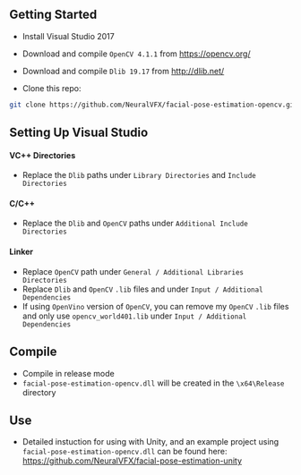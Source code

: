 
## Getting Started
- Install Visual Studio 2017
- Download and compile `OpenCV 4.1.1` from https://opencv.org/
- Download and compile `Dlib 19.17` from http://dlib.net/

- Clone this repo:

```bash
git clone https://github.com/NeuralVFX/facial-pose-estimation-opencv.git
```

## Setting Up Visual Studio

#### VC++ Directories
- Replace the `Dlib` paths under `Library Directories` and `Include Directories`
#### C/C++ 
- Replace the `Dlib` and `OpenCV` paths under `Additional Include Directories`
#### Linker
- Replace `OpenCV` path under `General / Additional Libraries Directories`
- Replace `Dlib` and `OpenCV` `.lib` files and under `Input / Additional Dependencies`
- If using `OpenVino` version of `OpenCV`, you can remove my `OpenCV` `.lib` files and only use `opencv_world401.lib` under `Input / Additional Dependencies`

## Compile
- Compile in release mode
- `facial-pose-estimation-opencv.dll` will be created in the `\x64\Release` directory

## Use
- Detailed instuction for using with Unity, and an example project using `facial-pose-estimation-opencv.dll` can be found here:  https://github.com/NeuralVFX/facial-pose-estimation-unity

